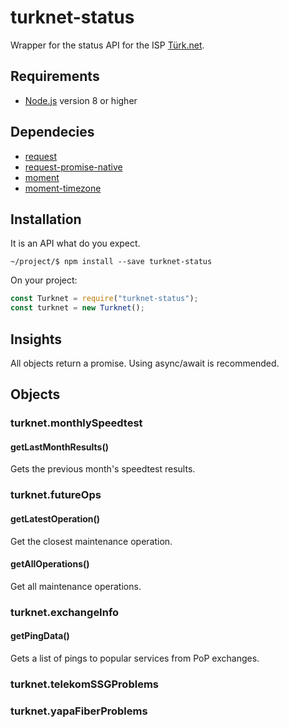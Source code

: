 # turknet-status

Wrapper for the status API for the ISP [Türk.net](https://turk.net/).

Requirements
-----------
* [Node.js](https://nodejs.org/) version 8 or higher

Dependecies
-----------

* [request](https://www.npmjs.com/package/request)
* [request-promise-native](https://www.npmjs.com/package/request-promise-native)
* [moment](https://www.npmjs.com/package/moment)
* [moment-timezone](https://www.npmjs.com/package/moment-timezone)

Installation
-----------
It is an API what do you expect.

    ~/project/$ npm install --save turknet-status

On your project:

```js
const Turknet = require("turknet-status");
const turknet = new Turknet();
```

Insights
-----------

All objects return a promise. Using async/await is recommended.

Objects
-----------

### turknet.monthlySpeedtest

#### getLastMonthResults()

Gets the previous month's speedtest results.

### turknet.futureOps

#### getLatestOperation()

Get the closest maintenance operation.

#### getAllOperations()

Get all maintenance operations.

### turknet.exchangeInfo

#### getPingData()

Gets a list of pings to popular services from PoP exchanges.

### turknet.telekomSSGProblems

### turknet.yapaFiberProblems